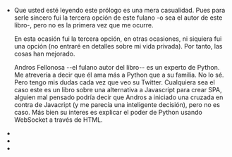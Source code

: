 - Que usted esté leyendo este prólogo es una mera casualidad. Pues para serle sincero fui la tercera opción de este fulano -o sea el autor de este libro-, pero no es la primera vez que me ocurre.
  
  En esta ocasión fui la tercera opción, en otras ocasiones, ni siquiera fui una opción  (no entraré en detalles sobre mi vida privada). Por tanto, las cosas han mejorado.
  
  
  Andros Fellonosa --el fulano autor del libro-- es un experto de Python. Me atrevería a decir que él ama más a Python que a su familia. No lo sé. Pero tengo mis dudas cada vez que veo su Twitter. Cualquiera sea el caso este es un libro sobre una alternativa a Javascript para crear SPA,  alguien mal pensado podría decir que Andros a iniciado una cruzada en contra de Javacript (y me parecía una inteligente decisión), pero no es caso. Más bien su interes es explicar el poder de Python usando WebSocket a través de HTML.
-
-
-